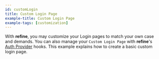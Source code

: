 ```yaml
---
id: customLogin
title: Custom Login Page
example-title: Custom Login Page
example-tags: [customization]
---
```


With **refine**, you may customize your Login pages to match your own case and demands. You can also manage your `Custom Login Page` with **refine**'s [Auth Provider](/docs/core/providers/auth-provider/index) hooks. This example explains how to create a basic custom login page.

<CodeSandboxExample path="customization-login" />
